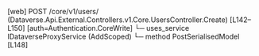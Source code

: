 [web] POST /core/v1/users/  (Dataverse.Api.External.Controllers.v1.Core.UsersController.Create)  [L142–L150] [auth=Authentication.CoreWrite]
  └─ uses_service IDataverseProxyService (AddScoped)
    └─ method PostSerialisedModel [L148]

